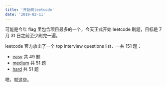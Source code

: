 ```yaml
---
title: '开始刷leetcode'
date: '2019-02-11'
---
```


可能是今年 flag 里包含项目最多的一个，今天正式开始 leetcode 刷题，目标是 7 月 31 日之前至少刷完一遍。

leetcode 官方放出了一个 top interview questions list，一共 151 题：

- [easy](https://leetcode.com/explore/interview/card/top-interview-questions-easy/) 共 49 题
- [medium](https://leetcode.com/explore/interview/card/top-interview-questions-medium/) 共 51 题
- [hard](https://leetcode.com/explore/interview/card/top-interview-questions-hard/) 共 51 题

嗯，就这些。

